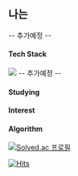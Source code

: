 <!--
**YANGSEOKWOO/YANGSEOKWOO** is a ✨ _special_ ✨ repository because its `README.md` (this file) appears on your GitHub profile.

Here are some ideas to get you started:

- 🔭 I’m currently working on ...
- 🌱 I’m currently learning ...
- 👯 I’m looking to collaborate on ...
- 🤔 I’m looking for help with ...
- 💬 Ask me about ...
- 📫 How to reach me: ...
- 😄 Pronouns: ...
- ⚡ Fun fact: ...
-->

 ## 나는
 
 -- 추가예정 --
 
 
 #### Tech Stack
 <img src="https://img.shields.io/badge/Python-3776AB?style=flat&logo=Python&logoColor=white"/>
 -- 추가예정 --
 
 
 #### Studying
 
 #### Interest
 
 #### Algorithm
[![Solved.ac
프로필](http://mazassumnida.wtf/api/mini/generate_badge?boj={didtjrdn030})](https://solved.ac/{didtjrdn030})


[![Hits](https://hits.seeyoufarm.com/api/count/incr/badge.svg?url=https%3A%2F%2Fgithub.com%2FYANGSEOKWOO&count_bg=%23EAB5F1&title_bg=%23DC88F3&icon=hey.svg&icon_color=%23E7E7E7&title=welcome&edge_flat=false)](https://hits.seeyoufarm.com)
